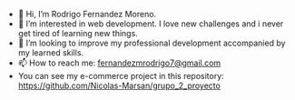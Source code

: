 - 👋 Hi, I’m Rodrigo Fernandez Moreno.
- 👀 I’m interested in web development. I love new challenges and i never get tired of learning new things.
- 💞️ I’m looking to improve my professional development accompanied by my learned skills.
- 📫 How to reach me: fernandezmrodrigo7@gmail.com
- You can see my e-commerce project in this repository: https://github.com/Nicolas-Marsan/grupo_2_proyecto
<!---
rodrifernandez7/rodrifernandez7 is a ✨ special ✨ repository because its `README.md` (this file) appears on your GitHub profile.
You can click the Preview link to take a look at your changes.
--->
